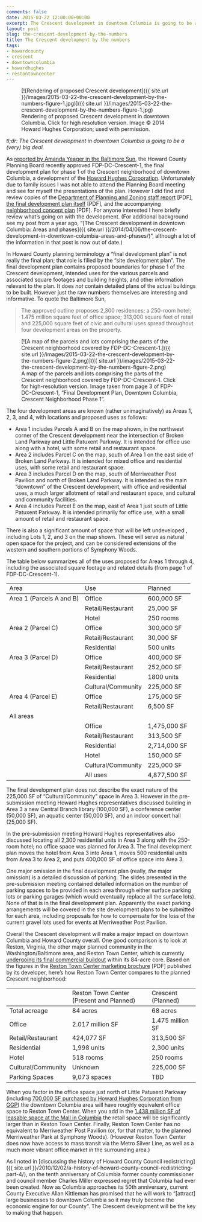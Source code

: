 ```yaml
---
comments: false
date: 2015-03-22 12:00:00+00:00
excerpt: The Crescent development in downtown Columbia is going to be a (very) big deal.
layout: post
slug: the-crescent-development-by-the-numbers
title: The Crescent development by the numbers
tags:
- howardcounty
- crescent
- downtowncolumbia
- howardhughes
- restontowncenter
---
```


<figure markdown="1">
[![Rendering of proposed Crescent development]({{ site.url }}/images/2015-03-22-the-crescent-development-by-the-numbers-figure-1.jpg)]({{ site.url }}/images/2015-03-22-the-crescent-development-by-the-numbers-figure-1.jpg)
<figcaption>Rendering of proposed Crescent development in downtown
Columbia. Click for high resolution version. Image © 2014 Howard
Hughes Corporation; used with permission.</figcaption>
</figure>

_tl;dr: The Crescent development in downtown Columbia is going to be a (very) big deal._

As [reported by Amanda Yeager in the Baltimore
Sun](http://www.baltimoresun.com/news/maryland/howard/columbia/ph-crescent-property-planning-board-story.html),
the Howard County Planning Board recently approved FDP-DC-Crescent-1,
the final development plan for phase 1 of the Crescent neighborhood of
downtown Columbia, a development of the [Howard Hughes
Corporation](http://howardhughes.com/). Unfortunately due to family
issues I was not able to attend the Planning Board meeting and see for
myself the presentations of the plan. However I did find and review
copies of the [Department of Planning and Zoning staff
report](http://www.howardcountymd.gov/WorkArea/linkit.aspx?LinkIdentifier=id&ItemID=6442478703&libID=6442478696)
[PDF], [the final development plan
itself](http://www.co.ho.md.us/WorkArea/DownloadAsset.aspx?id=6442478431)
[PDF], and the accompanying [neighborhood concept
plan](www.co.ho.md.us/WorkArea/DownloadAsset.aspx?id=6442478432)
[PDF]. For anyone interested I here briefly review what’s going on
with the development. (For additional background see my post from a
year ago, “[The Crescent development in downtown Columbia: Areas and
phases]({{ site.url }}/2014/04/06/the-crescent-development-in-downtown-columbia-areas-and-phases/)”,
although a lot of the information in that post is now out of date.)

In Howard County planning terminology a “final development plan” is
not really the final plan; that role is filled by the “site
development plan”. The final development plan contains proposed
boundaries for phase 1 of the Crescent development, intended uses for
the various parcels and associated square footages and building
heights, and other information relevant to the plan. It does _not_
contain detailed plans of the actual buildings to be built. However
just the raw numbers themselves are interesting and informative. To
quote the Baltimore Sun,

> The approved outline proposes 2,300 residences; a 250-room hotel;
> 1.475 million square feet of office space; 313,000 square feet of
> retail and 225,000 square feet of civic and cultural uses spread
> throughout four development areas on the property.

<figure markdown="1">
[![A map of the parcels and lots comprising the parts of the Crescent neighborhood covered by FDP-DC-Crescent-1.]({{ site.url }}/images/2015-03-22-the-crescent-development-by-the-numbers-figure-2.png)]({{ site.url }}/images/2015-03-22-the-crescent-development-by-the-numbers-figure-2.png)
<figcaption>A map of the parcels and lots comprising the parts of the
Crescent neighborhood covered by FDP-DC-Crescent-1. Click for
high-resolution version. Image taken from page 3 of FDP-DC-Crescent-1,
“Final Development Plan, Downtown Columbia, Crescent Neighborhood
Phase 1”.</figcaption>
</figure>

The four development areas are known (rather unimaginatively) as Areas
1, 2, 3, and 4, with locations and proposed uses as follows:

* Area 1 includes Parcels A and B on the map shown, in the northwest
  corner of the Crescent development near the intersection of Broken
  Land Parkway and Little Patuxent Parkway. It is intended for office
  use along with a hotel, with some retail and restaurant space.
* Area 2 includes Parcel C on the map, south of Area 1 on the east
  side of Broken Land Parkway. It is intended for mixed office and
  residential uses, with some retail and restaurant space.
* Area 3 includes Parcel D on the map, south of Merriweather Post
  Pavilion and north of Broken Land Parkway. It is intended as the
  main “downtown” of the Crescent development, with office and
  residential uses, a much larger allotment of retail and restaurant
  space, and cultural and community facilities.
* Area 4 includes Parcel E on the map, east of Area 1 just south of
  Little Patuxent Parkway. It is intended primarily for office use,
  with a small amount of retail and restaurant space.

There is also a significant amount of space that will be left
undeveloped , including Lots 1, 2, and 3 on the map shown. These will
serve as natural open space for the project, and can be considered
extensions of the western and southern portions of Symphony Woods.

The table below summarizes all of the uses proposed for Areas 1
through 4, including the associated square footage and related details
(from page 1 of FDP-DC-Crescent-1).

<table >

<tr >
<td >Area
</td>
<td >Use
</td>
<td >Planned
</td></tr>

<tbody >
<tr >
<td >Area 1 (Parcels A and B)
</td>
<td >Office
</td>
<td >600,000 SF
</td></tr>
<tr >
<td >
</td>
<td >Retail/Restaurant
</td>
<td >25,000 SF
</td></tr>
<tr >
<td >
</td>
<td >Hotel
</td>
<td >250 rooms
</td></tr>
<tr >
<td >Area 2 (Parcel C)
</td>
<td >Office
</td>
<td >300,000 SF
</td></tr>
<tr >
<td >
</td>
<td >Retail/Restaurant
</td>
<td >30,000 SF
</td></tr>
<tr >
<td >
</td>
<td >Residential
</td>
<td >500 units
</td></tr>
<tr >
<td >Area 3 (Parcel D)
</td>
<td >Office
</td>
<td >400,000 SF
</td></tr>
<tr >
<td >
</td>
<td >Retail/Restaurant
</td>
<td >252,000 SF
</td></tr>
<tr >
<td >
</td>
<td >Residential
</td>
<td >1800 units
</td></tr>
<tr >
<td >
</td>
<td >Cultural/Community
</td>
<td >225,000 SF
</td></tr>
<tr >
<td >Area 4 (Parcel E)
</td>
<td >Office
</td>
<td >175,000 SF
</td></tr>
<tr >
<td >
</td>
<td >Retail/Restaurant
</td>
<td >6,500 SF
</td></tr>
<tr >
<td >All areas
</td>
<td >
</td>
<td >
</td></tr>
<tr >
<td >
</td>
<td >Office
</td>
<td >1,475,000 SF
</td></tr>
<tr >
<td >
</td>
<td >Retail/Restaurant
</td>
<td >313,500 SF
</td></tr>
<tr >
<td >
</td>
<td >Residential
</td>
<td >2,714,000 SF
</td></tr>
<tr >
<td >
</td>
<td >Hotel
</td>
<td >150,000 SF
</td></tr>
<tr >
<td >
</td>
<td >Cultural/Community
</td>
<td >225,000 SF
</td></tr>
<tr >
<td >
</td>
<td >All uses
</td>
<td >4,877,500 SF
</td></tr>
</tbody>
</table>

The final development plan does not describe the exact nature of the
225,000 SF of “Cultural/Community” space in Area 3. However in the
pre-submission meeting Howard Hughes representatives discussed
building in Area 3 a new Central Branch library (100,000 SF), a
conference center (50,000 SF), an aquatic center (50,000 SF), and an
indoor concert hall (25,000 SF).

In the pre-submission meeting Howard Hughes representatives also
discussed locating all 2,300 residential units in Area 3 along with
the 250-room hotel; no office space was planned for Area 3. The final
development plan moves the hotel from Area 3 into Area 1, moves 500
residential units from Area 3 to Area 2, and puts 400,000 SF of office
space into Area 3.

One major omission in the final development plan (really, _the_ major
omission) is a detailed discussion of parking. The slides presented in
the pre-submission meeting contained detailed information on the
number of parking spaces to be provided in each area through either
surface parking lots or parking garages (which would eventually
replace all the surface lots). None of that is in the final
development plan. Apparently the exact parking arrangements will be
covered in the site development plans to be submitted for each area,
including proposals for how to compensate for the loss of the current
gravel lots used for events at Merriweather Post Pavilion.

Overall the Crescent development will make a major impact on downtown
Columbia and Howard County overall. One good comparison is to look at
Reston, Virginia, the other major planned community in the
Washington/Baltimore area, and Reston Town Center, which is currently
[undergoing its final commercial
buildout](http://www.bizjournals.com/washington/breaking_ground/2014/06/high-five-for-boston-properties-latest-reston-town.html)
within its 84-acre core. Based on the figures in the [Reston Town
Center marketing
brochure](http://www.cbre.us/o/tysonscorner/AssetLibrary/RestonTownCenterFlyer.pdf)
[PDF] published by its developer, here’s how Reston Town Center
compares to the planned Crescent neighborhood:

<table >

<tr >
<td >
</td>
<td >Reston Town Center (Present and Planned)
</td>
<td >Crescent (Planned)
</td></tr>

<tbody >
<tr >
<td >Total acreage
</td>
<td >84 acres
</td>
<td >68 acres
</td></tr>
<tr >
<td >Office
</td>
<td >2.017 million SF
</td>
<td >1.475 million SF
</td></tr>
<tr >
<td >Retail/Restaurant
</td>
<td >424,077 SF
</td>
<td >313,500 SF
</td></tr>
<tr >
<td >Residential
</td>
<td >1,998 units
</td>
<td >2,300 units
</td></tr>
<tr >
<td >Hotel
</td>
<td >518 rooms
</td>
<td >250 rooms
</td></tr>
<tr >
<td >Cultural/Community
</td>
<td >Unknown
</td>
<td >225,000 SF
</td></tr>
<tr >
<td >Parking Spaces
</td>
<td >9,073 spaces
</td>
<td >TBD
</td></tr>
</tbody>
</table>

When you factor in the office space just north of Little Patuxent
Parkway (including [700,000 SF purchased by Howard Hughes Corporation
from
GGP](http://www.bizjournals.com/baltimore/blog/real-estate/2014/12/howard-hughes-corp-makes-130m-purchase-in-columbia.html?page=all))
the downtown Columbia area will have roughly equivalent office space
to Reston Town Center. When you add in the [1.438 million SF of
leasable space at the Mall in
Columbia](http://www.ggp.com/properties/mall-properties/the-mall-in-columbia)
the retail space will be significantly larger than in Reston Town
Center. Finally, Reston Town Center has no equivalent to Merriweather
Post Pavilion (or, for that matter, to the planned Merriweather Park
at Symphony Woods). (However Reston Town Center does now have access
to mass transit via the Metro Silver Line, as well as a much more
vibrant office market in the surrounding area.)

As I noted in [discussing the history of Howard County Council
redistricting]({{ site.url }}/2010/12/02/a-history-of-howard-county-council-redistricting-part-4/),
on the tenth anniversary of Columbia former county commissioner and
council member Charles Miller expressed regret that Columbia had ever
been created. Now as Columbia approaches its 50th anniversary, current
County Executive Allan Kittleman has promised that he will work to
“[attract] large businesses to downtown Columbia so it may truly
become the economic engine for our County”. The Crescent development
will be the key to making that happen.

